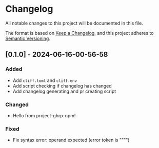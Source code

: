 # Changelog

All notable changes to this project will be documented in this file.

The format is based on [Keep a Changelog](https://keepachangelog.com/en/1.0.0/),
and this project adheres to [Semantic Versioning](https://semver.org/spec/v2.0.0.html).

## [0.1.0] - 2024-06-16-00-56-58

### Added

- Add `cliff.toml` and `cliff.env`
- Add script checking if changelog has changed
- Add changelog generating and pr creating script

### Changed

- Hello from project-ghrp-npm!

### Fixed

- Fix syntax error: operand expected (error token is """")

